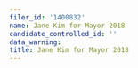 ```yaml
---
filer_id: '1400832'
name: Jane Kim for Mayor 2018
candidate_controlled_id: ''
data_warning:
title: Jane Kim for Mayor 2018
---
```

